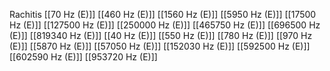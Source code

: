 Rachitis
[[70 Hz (E)]]
[[460 Hz (E)]]
[[1560 Hz (E)]]
[[5950 Hz (E)]]
[[17500 Hz (E)]]
[[127500 Hz (E)]]
[[250000 Hz (E)]]
[[465750 Hz (E)]]
[[696500 Hz (E)]]
[[819340 Hz (E)]]
[[40 Hz (E)]]
[[550 Hz (E)]]
[[780 Hz (E)]]
[[970 Hz (E)]]
[[5870 Hz (E)]]
[[57050 Hz (E)]]
[[152030 Hz (E)]]
[[592500 Hz (E)]]
[[602590 Hz (E)]]
[[953720 Hz (E)]]